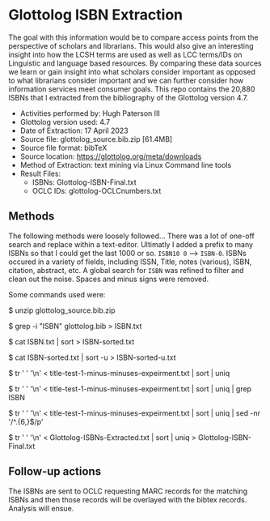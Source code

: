 # Glottolog ISBN Extraction

The goal with this information would be to compare access points from the perspective of scholars and librarians. This would also give an interesting insight into how the LCSH terms are used as well as LCC terms/IDs on Linguistic and language based resources. By comparing these data sources we learn or gain insight into what scholars consider important as opposed to what librarians consider important and we can further consider how information services meet consumer goals. This repo contains the 20,880 ISBNs that I extracted from the bibliography of the Glottolog version 4.7. 

* Activities performed by: Hugh Paterson III
* Glottolog version used: 4.7
* Date of Extraction: 17 April 2023
* Source file: glottolog_source.bib.zip [61.4MB]
* Source file format: bibTeX
* Source location: https://glottolog.org/meta/downloads
* Method of Extraction: text mining via Linux Command line tools 
* Result Files: 
  * ISBNs: Glottolog-ISBN-Final.txt
  * OCLC IDs: glottolog-OCLCnumbers.txt

## Methods

The following methods were loosely followed... There was a lot of one-off search and replace within a text-editor. Ultimatly I added a prefix to many ISBNs so that I could get the last 1000 or so. `ISBN10 0` -->  `ISBN-0`. ISBNs occured in a variety of fields, including ISSN, Title, notes (various), ISBN, citation, abstract, etc. A global search for `ISBN` was refined to filter and clean out the noise. Spaces and minus signs were removed. 

Some commands used were:

$ unzip glottolog_source.bib.zip

$ grep -i "ISBN" glottolog.bib > ISBN.txt

$ cat ISBN.txt | sort > ISBN-sorted.txt

$ cat ISBN-sorted.txt | sort -u > ISBN-sorted-u.txt

$ tr ' ' '\n' < title-test-1-minus-minuses-expeirment.txt | sort | uniq

$ tr ' ' '\n' < title-test-1-minus-minuses-expeirment.txt | sort | uniq | grep ISBN

$ tr ' ' '\n' < title-test-1-minus-minuses-expeirment.txt | sort | uniq | sed -nr '/^.{6,}$/p'

$ tr ' ' '\n' < Glottolog-ISBNs-Extracted.txt | sort | uniq > Glottolog-ISBN-Final.txt


## Follow-up actions
The ISBNs are sent to OCLC requesting MARC records for the matching ISBNs and then those records will be overlayed with the bibtex records. Analysis will ensue.
